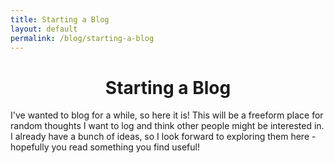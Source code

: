 ```yaml
---
title: Starting a Blog
layout: default
permalink: /blog/starting-a-blog
---
```

<head>
		<meta charset="utf-8">
		<meta name="viewport" content="width=device-width, initial-scale = 1.0, maximum-scale=1.0, user-scalable=no" />
		<meta property="og:description" content="Personal perfolio website of Steven Sawtelle">
		<meta property="og:site_name" content="Starting a Blog" />
		<title>Starting a Blog - Steven Sawtelle</title>
		<link rel="stylesheet" type="text/css" href="../../../css/style.css">
		<link rel="stylesheet" type="text/css" href="../../../css/animate.css">
</head>

<center><b><h1>Starting a Blog</h1></b></center>

I've wanted to blog for a while, so here it is! This will be a freeform place for random thoughts I want to log and think other people might be interested in. I already have a bunch of ideas, so I look forward to exploring them here - hopefully you read something you find useful!